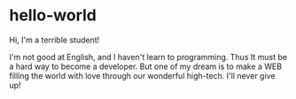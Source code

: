 # hello-world

Hi, I'm a terrible student!

I'm not good at English, and I haven't learn to programming. Thus It must be a hard way to become a developer. 
But one of my dream is to make a WEB filling the world with love through our wonderful high-tech.
I'll never give up!
